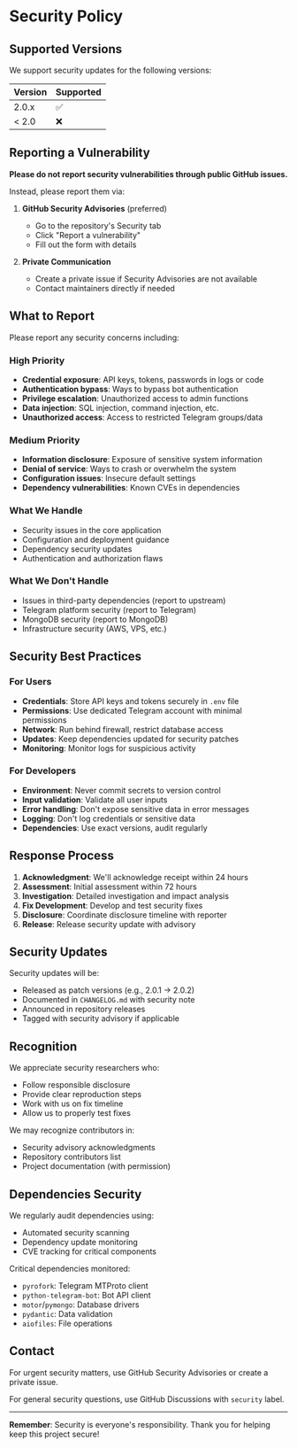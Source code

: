 # Security Policy

## Supported Versions

We support security updates for the following versions:

| Version | Supported          |
| ------- | ------------------ |
| 2.0.x   | :white_check_mark: |
| < 2.0   | :x:                |

## Reporting a Vulnerability

**Please do not report security vulnerabilities through public GitHub issues.**

Instead, please report them via:

1. **GitHub Security Advisories** (preferred)
   - Go to the repository's Security tab
   - Click "Report a vulnerability"
   - Fill out the form with details

2. **Private Communication**
   - Create a private issue if Security Advisories are not available
   - Contact maintainers directly if needed

## What to Report

Please report any security concerns including:

### High Priority
- **Credential exposure**: API keys, tokens, passwords in logs or code
- **Authentication bypass**: Ways to bypass bot authentication
- **Privilege escalation**: Unauthorized access to admin functions  
- **Data injection**: SQL injection, command injection, etc.
- **Unauthorized access**: Access to restricted Telegram groups/data

### Medium Priority
- **Information disclosure**: Exposure of sensitive system information
- **Denial of service**: Ways to crash or overwhelm the system
- **Configuration issues**: Insecure default settings
- **Dependency vulnerabilities**: Known CVEs in dependencies

### What We Handle
- Security issues in the core application
- Configuration and deployment guidance
- Dependency security updates
- Authentication and authorization flaws

### What We Don't Handle
- Issues in third-party dependencies (report to upstream)
- Telegram platform security (report to Telegram)
- MongoDB security (report to MongoDB)
- Infrastructure security (AWS, VPS, etc.)

## Security Best Practices

### For Users
- **Credentials**: Store API keys and tokens securely in `.env` file
- **Permissions**: Use dedicated Telegram account with minimal permissions
- **Network**: Run behind firewall, restrict database access
- **Updates**: Keep dependencies updated for security patches
- **Monitoring**: Monitor logs for suspicious activity

### For Developers
- **Environment**: Never commit secrets to version control
- **Input validation**: Validate all user inputs
- **Error handling**: Don't expose sensitive data in error messages
- **Logging**: Don't log credentials or sensitive data
- **Dependencies**: Use exact versions, audit regularly

## Response Process

1. **Acknowledgment**: We'll acknowledge receipt within 24 hours
2. **Assessment**: Initial assessment within 72 hours
3. **Investigation**: Detailed investigation and impact analysis
4. **Fix Development**: Develop and test security fixes
5. **Disclosure**: Coordinate disclosure timeline with reporter
6. **Release**: Release security update with advisory

## Security Updates

Security updates will be:
- Released as patch versions (e.g., 2.0.1 → 2.0.2)
- Documented in `CHANGELOG.md` with security note
- Announced in repository releases
- Tagged with security advisory if applicable

## Recognition

We appreciate security researchers who:
- Follow responsible disclosure
- Provide clear reproduction steps
- Work with us on fix timeline
- Allow us to properly test fixes

We may recognize contributors in:
- Security advisory acknowledgments
- Repository contributors list
- Project documentation (with permission)

## Dependencies Security

We regularly audit dependencies using:
- Automated security scanning
- Dependency update monitoring
- CVE tracking for critical components

Critical dependencies monitored:
- `pyrofork`: Telegram MTProto client
- `python-telegram-bot`: Bot API client
- `motor`/`pymongo`: Database drivers
- `pydantic`: Data validation
- `aiofiles`: File operations

## Contact

For urgent security matters, use GitHub Security Advisories or create a private issue.

For general security questions, use GitHub Discussions with `security` label.

---

**Remember**: Security is everyone's responsibility. Thank you for helping keep this project secure!